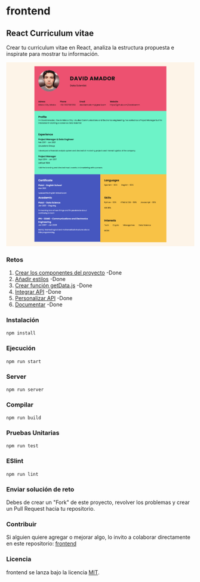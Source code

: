 # frontend

## React Curriculum vitae

Crear tu curriculum vitae en React, analiza la estructura propuesta e inspirate para mostrar tu información.

![react-cv](https://github.com/PlatziMaster/frontend/blob/main/screenshot.png?raw=true)

### Retos
1. [Crear los componentes del proyecto](https://github.com/platzimaster/frontend/issues/1)
    -Done
2. [Añadir estilos](https://github.com/platzimaster/frontend/issues/2)
    -Done
3. [Crear función getData.js](https://github.com/platzimaster/frontend/issues/3)
    -Done
4. [Integrar API](https://github.com/platzimaster/frontend/issues/4)
    -Done
5. [Personalizar API](https://github.com/platzimaster/frontend/issues/5)
    -Done
6. [Documentar](https://github.com/platzimaster/frontend/issues/6)
    -Done

### Instalación
```
npm install
```

### Ejecución
```
npm run start
```

### Server
```
npm run server
```

### Compilar
```
npm run build
```

### Pruebas Unitarias
```
npm run test
```

### ESlint
```
npm run lint
```

### Enviar solución de reto
Debes de crear un "Fork" de este proyecto, revolver los problemas y crear un Pull Request hacia tu repositorio.

### Contribuir
Si alguien quiere agregar o mejorar algo, lo invito a colaborar directamente en este repositorio: [frontend](https://github.com/platzimaster/frontend/)

### Licencia
frontend se lanza bajo la licencia [MIT](https://opensource.org/licenses/MIT).
